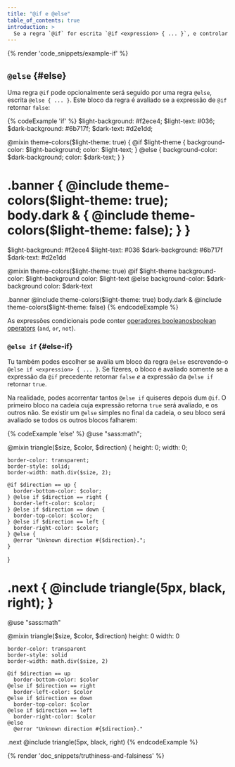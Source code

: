 ```yaml
---
title: "@if e @else"
table_of_contents: true
introduction: >
  Se a regra `@if` for escrita `@if <expression> { ... }`, e controlar se o seu bloco é ou não avaliado (incluindo emissões de quaisquer estilos como CSS). A [expressão](/documentation/syntax/structure#expressions) normalmente retorna ou [`true` ou `false`](/documentation/values/booleans) — se a expressão retornar `true`, o bloco é avaliado, e se a expressão retornar `false` não.
---
```


{% render 'code_snippets/example-if' %}

## `@else` {#else}

Uma regra `@if` pode opcionalmente será seguido por uma regra `@else`, escrita `@else { ... }`. Este bloco da regra é avaliado se a expressão de `@if` retornar `false`:

{% codeExample 'if' %}
  $light-background: #f2ece4;
  $light-text: #036;
  $dark-background: #6b717f;
  $dark-text: #d2e1dd;

  @mixin theme-colors($light-theme: true) {
    @if $light-theme {
      background-color: $light-background;
      color: $light-text;
    } @else {
      background-color: $dark-background;
      color: $dark-text;
    }
  }

  .banner {
    @include theme-colors($light-theme: true);
    body.dark & {
      @include theme-colors($light-theme: false);
    }
  }
  ===
  $light-background: #f2ece4
  $light-text: #036
  $dark-background: #6b717f
  $dark-text: #d2e1dd

  @mixin theme-colors($light-theme: true)
    @if $light-theme
      background-color: $light-background
      color: $light-text
    @else
      background-color: $dark-background
      color: $dark-text



  .banner
    @include theme-colors($light-theme: true)
    body.dark &
      @include theme-colors($light-theme: false)
{% endcodeExample %}

As expressões condicionais pode conter [operadores booleanos][boolean operators][boolean operators] (`and`, `or`, `not`).

[boolean operators]: /documentation/operators/boolean

### `@else if` {#else-if}

Tu também podes escolher se avalia um bloco da regra `@else` escrevendo-o `@else if <expression> { ... }`. Se fizeres, o bloco é avaliado somente se a expressão da `@if` precedente retornar `false` *e* a expressão da `@else if` retornar `true`.

Na realidade, podes acorrentar tantos `@else if` quiseres depois dum `@if`. O primeiro bloco na cadeia cuja expressão retorna `true` será avaliado, e os outros não. Se existir um `@else` simples no final da cadeia, o seu bloco será avaliado se todos os outros blocos falharem:

{% codeExample 'else' %}
  @use "sass:math";

  @mixin triangle($size, $color, $direction) {
    height: 0;
    width: 0;

    border-color: transparent;
    border-style: solid;
    border-width: math.div($size, 2);

    @if $direction == up {
      border-bottom-color: $color;
    } @else if $direction == right {
      border-left-color: $color;
    } @else if $direction == down {
      border-top-color: $color;
    } @else if $direction == left {
      border-right-color: $color;
    } @else {
      @error "Unknown direction #{$direction}.";
    }
  }

  .next {
    @include triangle(5px, black, right);
  }
  ===
  @use "sass:math"

  @mixin triangle($size, $color, $direction)
    height: 0
    width: 0

    border-color: transparent
    border-style: solid
    border-width: math.div($size, 2)

    @if $direction == up
      border-bottom-color: $color
    @else if $direction == right
      border-left-color: $color
    @else if $direction == down
      border-top-color: $color
    @else if $direction == left
      border-right-color: $color
    @else
      @error "Unknown direction #{$direction}."



  .next
    @include triangle(5px, black, right)
{% endcodeExample %}

{% render 'doc_snippets/truthiness-and-falsiness' %}
